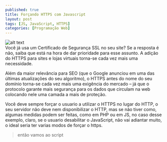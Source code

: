 ```yaml
---
published: true
title: Forçando HTTPS com Javascript
layout: post
tags: [JS, JavaScript, HTTPS]
categories: [Programação Web]
---
```

![alt text](https://blog.enium.com.br/wp-content/uploads/2017/06/Motivos-para-usar-HTTPS-em-seu-site-Wordpress.png "HTPP para HTTPS")
<br>
Você já usa um Certificado de Segurança SSL no seu site? Se a resposta é não, saiba que está na hora de dar prioridade para esse assunto. A adição do HTTPS para sites e lojas virtuais torna-se cada vez mais uma necessidade.

Além da maior relevância para SEO (que o Google anunciou em uma das últimas atualizações do seu algoritmo), o HTTPS antes do nome do seu domínio torna-se cada vez mais uma exigência do mercado – já que o protocolo garante mais segurança para os dados que circulam na web colocando nele uma camada a mais de proteção.

Você deve sempre forçar o usuario a utilizar o HTTPS no lugar do HTTP, o seu servidor não deve nem disponibilizar o HTTP, mas se não tiver como, algumas medidas podem ser feitas, como em PHP ou em JS, no caso desse exemplo, claro, se o usuario desabilitar o JavaScript, não vai adiantar muito, o ideal seria ter varias modos de forçar o https.

>então vamos ao script

<script src="https://gist.github.com/godrix/32f01734bd300f10f82ed59db593921a.js"></script>